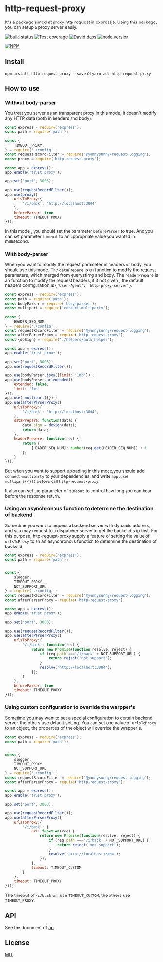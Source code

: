 # http-request-proxy
It's a package aimed at proxy http request in expressjs. Using this package, you can setup a proxy server easily.

[![build status][action-image]][action-url]
[![Test coverage][coveralls-image]][coveralls-url]
[![David deps][david-image]][david-url]
[![node version][node-image]][node-url]

[npm-url]: https://npmjs.org/package/http-request-proxy
[action-image]: https://github.com/yunnysunny/http-request-proxy/workflows/ci-test/badge.svg
[action-url]: https://github.com/yunnysunny/http-request-proxy/actions?query=workflow%3Aci-test
[coveralls-image]: https://img.shields.io/coveralls/yunnysunny/http-request-proxy.svg?style=flat-square
[coveralls-url]: https://coveralls.io/r/yunnysunny/http-request-proxy?branch=master
[david-image]: https://img.shields.io/david/yunnysunny/http-request-proxy.svg?style=flat-square
[david-url]: https://david-dm.org/yunnysunny/http-request-proxy
[node-image]: https://img.shields.io/badge/node.js-%3E=_10-green.svg?style=flat-square
[node-url]: http://nodejs.org/download/

[![NPM](https://nodei.co/npm/node-http-request-proxy.png?downloads=true)](https://nodei.co/npm/node-http-request-proxy/) 

## Install

```npm install http-request-proxy --save```
or
```yarn add http-request-proxy```

## How to use

### Without body-parser

You treat you server as an transparent proxy in this mode, it doesn't modify any HTTP data (both in headers and body).

```javascript
const express = require('express');
const path = require('path');

const {
    TIMEOUT_PROXY,
} = require('./config');
const requestRecordFilter = require('@yunnysunny/request-logging');
const proxy = require('http-request-proxy');

const app = express();
app.enable('trust proxy');

app.set('port', 3003);

app.use(requestRecordFilter());
app.use(proxy({
    urlsToProxy:{
        '/i/back': 'http://localhost:3004'
    },
    beforeParser: true,
    timeout: TIMEOUT_PROXY
}));
```

In this mode , you should set the parameter `beforeParser` to true. And you can set parameter `timeout` to an appropriate value you wanted in millisecond.

### With body-parser

When you want to modify the request parameter in headers or body, you should use this mode. The `dataPrepare` is an function to modify the request parameters, which merged from querystirng and body. The `headerPrepare` is an function to modify the request headers, if it not given , the default headers configuration is `{'User-Agent': 'http-proxy-server'}`.

```javascript
const express = require('express');
const path = require('path');
const bodyParser = require('body-parser');
const multipart = require('connect-multiparty');

const {
    HEADER_SEQ_NUM
} = require('./config');
const requestRecordFilter = require('@yunnysunny/request-logging');
const afterParserProxy = require('http-request-proxy');
const {doSign} = require('./helpers/auth_helper');

const app = express();
app.enable('trust proxy');

app.set('port', 3003);
app.use(requestRecordFilter());

app.use(bodyParser.json({limit: '1mb'}));
app.use(bodyParser.urlencoded({
    extended: false,
    limit: '1mb'
}));
app.use( multipart({}));
app.use(afterParserProxy({
    urlsToProxy:{
        '/i/back': 'http://localhost:3004',
    },
    dataPrepare: function(data) {
        data.sign = doSign(data);
        return data;
    },
    headerPrepare: function(req) {
        return {
            [HEADER_SEQ_NUM]: Number(req.get(HEADER_SEQ_NUM)) + 1
        };
    }
}));
```

But when you want to support uploading in this mode,you should add `connect-multiparty` to your dependencies, and write `app.use( multipart({}))` before call `http-request-proxy`.

It also can set the parameter of `timeout` to control how long you can bear before the response return.

### Using an asynchronous function to determine the destination of backend

Some time you want to request a backend server with dynamic address, and you may request to a dispatcher server to get the backend's ip first. For this purpose, http-request-proxy supply a feature of setting the value of `urlsToProxy` to an an asynchronous function to determine the destination of backend.

```javascript
const express = require('express');
const path = require('path');


const {
    slogger,
    TIMEOUT_PROXY,
    NOT_SUPPORT_URL
} = require('./config');
const requestRecordFilter = require('@yunnysunny/request-logging');
const afterParserProxy = require('http-request-proxy');

const app = express();
app.enable('trust proxy');

app.set('port', 3003);

app.use(requestRecordFilter());
app.use(afterParserProxy({
    urlsToProxy:{
        '/i/back': function(req) {
            return new Promise(function(resolve, reject) {
                if (req.path ==='/i/back' + NOT_SUPPORT_URL) {
                    return reject('not support');
                }
                resolve('http://localhost:3004');
            });
        }
    },
    beforeParser: true,
    timeout: TIMEOUT_PROXY
}));
```


### Using custom configuration to override the warpper's

Sometime you may want to set a special configuration to certain backend server, the others use default setting. You can set one value of `urlsToProxy` to an object, the properties of the object will override the wrapper's.

```javascript
const express = require('express');
const path = require('path');


const {
    slogger,
    TIMEOUT_PROXY,
    NOT_SUPPORT_URL
} = require('./config');
const requestRecordFilter = require('@yunnysunny/request-logging');
const afterParserProxy = require('http-request-proxy');

const app = express();
app.enable('trust proxy');

app.set('port', 3003);

app.use(requestRecordFilter());
app.use(afterParserProxy({
    urlsToProxy:{
        '/i/back': {
            url: function(req) {
                return new Promise(function(resolve, reject) {
                    if (req.path ==='/i/back' + NOT_SUPPORT_URL) {
                        return reject('not support');
                    }
                    resolve('http://localhost:3004');
                });
            },
            timeout: TIMEOUT_CUSTOM
        }
    },
    timeout: TIMEOUT_PROXY
}));
```
The timeout of `/i/back` will use `TIMEOUT_CUSTOM`, the others use `TIMEOUT_PROXY`.

## API

See the document of [api](docs/api.md).



## License

[MIT](LICENSE)